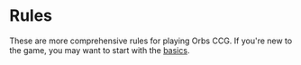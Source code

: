 # Rules

These are more comprehensive rules for playing Orbs CCG. If you're new to the game, you may want to start with the [basics](basics/README.md).
